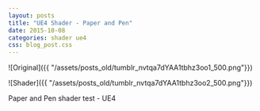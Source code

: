 ```yaml
---
layout: posts
title: "UE4 Shader - Paper and Pen"
date: 2015-10-08
categories: shader ue4
css: blog_post.css
---
```


![Original]({{ "/assets/posts_old/tumblr_nvtqa7dYAA1tbhz3oo1_500.png"}})

![Shader]({{ "/assets/posts_old/tumblr_nvtqa7dYAA1tbhz3oo2_500.png"}})

Paper and Pen shader test - UE4